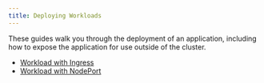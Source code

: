 ```yaml
---
title: Deploying Workloads
---
```


<head>
  <link rel="canonical" href="https://ranchermanager.docs.rancher.com/getting-started/quick-start-guides/deploy-workloads"/>
</head>

These guides walk you through the deployment of an application, including how to expose the application for use outside of the cluster.

- [Workload with Ingress](workload-ingress.md)
- [Workload with NodePort](nodeports.md)
